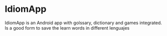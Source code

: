 # IdiomApp
IdiomApp is an Android app with golssary, dictionary and games integrated. Is a good form to save the learn words in different lenguajes
